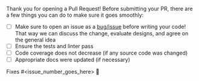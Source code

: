 Thank you for opening a Pull Request! Before submitting your PR, there are a few things you can do to make sure it goes smoothly:
- [ ] Make sure to open an issue as a [bug/issue](https://github.com/googleapis/nodejs-area120-tables/issues/new/choose) before writing your code!  That way we can discuss the change, evaluate designs, and agree on the general idea
- [ ] Ensure the tests and linter pass
- [ ] Code coverage does not decrease (if any source code was changed)
- [ ] Appropriate docs were updated (if necessary)

Fixes #<issue_number_goes_here> 🦕
